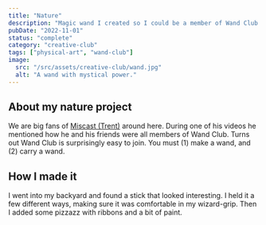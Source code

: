 ```yaml
---
title: "Nature"
description: "Magic wand I created so I could be a member of Wand Club."
pubDate: "2022-11-01"
status: "complete"
category: "creative-club"
tags: ["physical-art", "wand-club"]
image:
  src: "/src/assets/creative-club/wand.jpg"
  alt: "A wand with mystical power."
---
```


## About my nature project

We are big fans of [Miscast (Trent)](https://www.youtube.com/Miscast) around here. During one of his videos he mentioned how he and his friends were all members of Wand Club. Turns out Wand Club is surprisingly easy to join. You must (1) make a wand, and (2) carry a wand.

## How I made it

I went into my backyard and found a stick that looked interesting. I held it a few different ways, making sure it was comfortable in my wizard-grip. Then I added some pizzazz with ribbons and a bit of paint.
